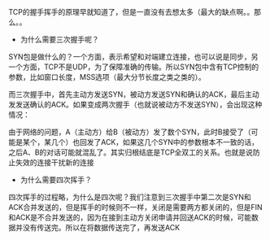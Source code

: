 TCP的握手挥手的原理早就知道了，但是一直没有去想太多（最大的缺点啊。。那么。。

- 为什么需要三次握手呢？

SYN包是做什么的？一个方面，表示希望和对端建立连接，也可以说是同步，另一个方面，TCP不是UDP，为了保障准确的传输。所以SYN包中含有TCP控制的参数，比如窗口长度，MSS选项（最大分节长度之类之类的）。  

而三次握手中，首先主动方发送SYN，被动方发送SYN和确认的ACK，最后主动发发送确认的ACK。如果变成两次握手（也就说被动方不发送SYN），会出现这种情况：  

由于网络的问题，A（主动方）给B（被动方）发了数个SYN，此时B接受了（可能是某个，某几个）也回发了ACK，如果这几个SYN中的参数根本不一致的话，之后A、B的对话可能就混乱了。其实归根结底是TCP全双工的关系。也就是说防止失效的连接干扰新的连接  

- 为什么需要四次挥手？  

四次挥手的过程略，为什么是四次呢？我们注意到三次握手中第二次是SYN和ACK合并发送的，但是挥手的时候则不一样，关闭是需要两方都关闭的，但是FIN和ACK是不合并发送的，因为在接到主动方关闭申请并回送ACK的时候，可能数据并没有传送完。所以在将数据传送完了，再发送ACK
